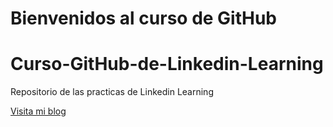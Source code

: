 # Bienvenidos al curso de GitHub
# Curso-GitHub-de-Linkedin-Learning
Repositorio de las practicas de Linkedin Learning

[Visita mi blog](https://www.facebook.com/)
